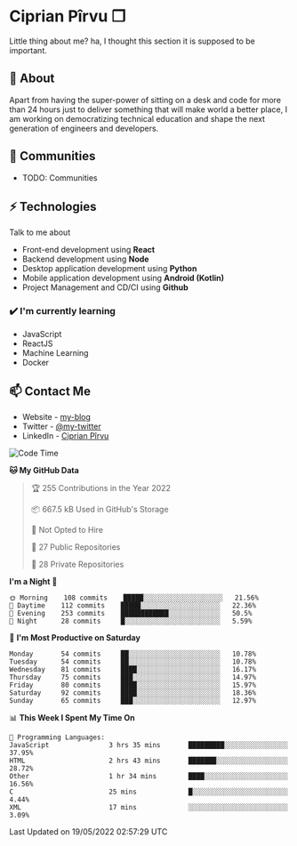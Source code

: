 # Ciprian Pîrvu ❐

Little thing about me? ha, I thought this section it is supposed to be important.

## 🧐 About

Apart from having the super-power of sitting on a desk and code for more than 24 hours just to deliver something that will make world a better place, I am working on democratizing technical education and shape the next generation of engineers and developers.

## 👯 Communities

-   TODO: Communities

## ⚡ Technologies

Talk to me about

-   Front-end development using **React**
-   Backend development using **Node**
-   Desktop application development using **Python**
-   Mobile application development using **Android (Kotlin)**
-   Project Management and CD/CI using **Github**

### ✔️ I'm currently learning

-   JavaScript
-   ReactJS
-   Machine Learning
-   Docker

## 📫 Contact Me

-   Website - [my-blog]()
-   Twitter - [@my-twitter]()
-   LinkedIn - [Ciprian Pîrvu](https://www.linkedin.com/in/p%C3%AErvu-ciprian-cristian-4415991b1/)

<!--START_SECTION:waka-->
![Code Time](http://img.shields.io/badge/Code%20Time-1%2C201%20hrs%2039%20mins-blue)

**🐱 My GitHub Data** 

> 🏆 255 Contributions in the Year 2022
 > 
> 📦 667.5 kB Used in GitHub's Storage 
 > 
> 🚫 Not Opted to Hire
 > 
> 📜 27 Public Repositories 
 > 
> 🔑 28 Private Repositories  
 > 
**I'm a Night 🦉** 

```text
🌞 Morning    108 commits    █████░░░░░░░░░░░░░░░░░░░░   21.56% 
🌆 Daytime    112 commits    █████░░░░░░░░░░░░░░░░░░░░   22.36% 
🌃 Evening    253 commits    ████████████░░░░░░░░░░░░░   50.5% 
🌙 Night      28 commits     █░░░░░░░░░░░░░░░░░░░░░░░░   5.59%

```
📅 **I'm Most Productive on Saturday** 

```text
Monday       54 commits     ██░░░░░░░░░░░░░░░░░░░░░░░   10.78% 
Tuesday      54 commits     ██░░░░░░░░░░░░░░░░░░░░░░░   10.78% 
Wednesday    81 commits     ████░░░░░░░░░░░░░░░░░░░░░   16.17% 
Thursday     75 commits     ███░░░░░░░░░░░░░░░░░░░░░░   14.97% 
Friday       80 commits     ████░░░░░░░░░░░░░░░░░░░░░   15.97% 
Saturday     92 commits     ████░░░░░░░░░░░░░░░░░░░░░   18.36% 
Sunday       65 commits     ███░░░░░░░░░░░░░░░░░░░░░░   12.97%

```


📊 **This Week I Spent My Time On** 

```text
💬 Programming Languages: 
JavaScript               3 hrs 35 mins       █████████░░░░░░░░░░░░░░░░   37.95% 
HTML                     2 hrs 43 mins       ███████░░░░░░░░░░░░░░░░░░   28.72% 
Other                    1 hr 34 mins        ████░░░░░░░░░░░░░░░░░░░░░   16.56% 
C                        25 mins             █░░░░░░░░░░░░░░░░░░░░░░░░   4.44% 
XML                      17 mins             ░░░░░░░░░░░░░░░░░░░░░░░░░   3.09%

```


 Last Updated on 19/05/2022 02:57:29 UTC
<!--END_SECTION:waka-->
